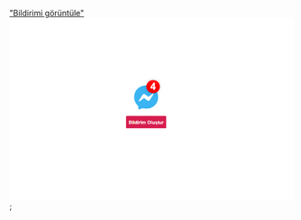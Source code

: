 ["Bildirimi görüntüle"](https://dogruvolkan.github.io/animatedNotification/)
![bildiirm](bildirim.png);
